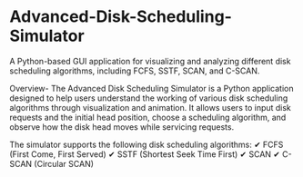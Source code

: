 # Advanced-Disk-Scheduling-Simulator
 A Python-based GUI application for visualizing and analyzing different disk scheduling algorithms, including FCFS, SSTF, SCAN, and C-SCAN.

Overview-
The Advanced Disk Scheduling Simulator is a Python application designed to help users understand the working of various disk scheduling algorithms through visualization and animation. It allows users to input disk requests and the initial head position, choose a scheduling algorithm, and observe how the disk head moves while servicing requests.

The simulator supports the following disk scheduling algorithms:
✔ FCFS (First Come, First Served)
✔ SSTF (Shortest Seek Time First)
✔ SCAN
✔ C-SCAN (Circular SCAN)


